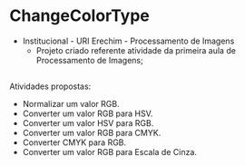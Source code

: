 # ChangeColorType

- Institucional - URI Erechim - Processamento de Imagens
   - Projeto criado referente atividade da primeira aula de Processamento de Imagens;
##

Atividades propostas:
- Normalizar um valor RGB.
- Converter um valor RGB para HSV.
- Converter um valor HSV para RGB.
- Converter um valor RGB para CMYK.
- Converter CMYK para RGB.
- Converter um valor RGB para Escala de Cinza.

